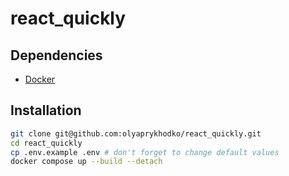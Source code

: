 # react_quickly

## Dependencies

- [Docker](https://docs.docker.com/get-docker/)

## Installation

```bash
git clone git@github.com:olyaprykhodko/react_quickly.git
cd react_quickly
cp .env.example .env # don't forget to change default values
docker compose up --build --detach
```
